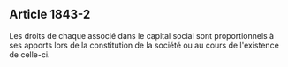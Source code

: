 Article 1843-2
----
Les droits de chaque associé dans le capital social sont proportionnels à ses
apports lors de la constitution de la société ou au cours de l'existence de
celle-ci.
